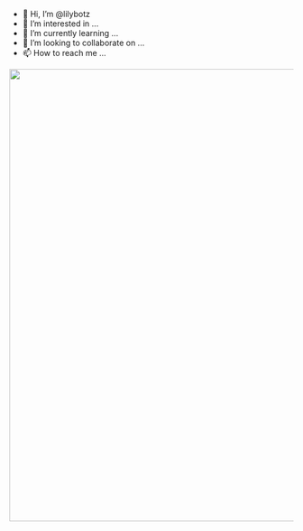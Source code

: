 - 👋 Hi, I’m @lilybotz
- 👀 I’m interested in ...
- 🌱 I’m currently learning ...
- 💞️ I’m looking to collaborate on ...
- 📫 How to reach me ...

<!---
lilybotz/lilybotz is a ✨ special ✨ repository because its `README.md` (this file) appears on your GitHub profile.
You can click the Preview link to take a look at your changes.
--->
<p align="center">
           <img src="https://telegra.ph/file/ad70871e95e7030829acb.jpg" width="800"> </a>
    </p>
